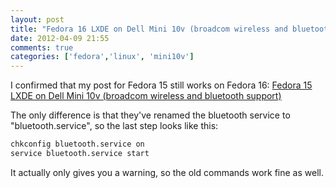 ```yaml
---
layout: post
title: "Fedora 16 LXDE on Dell Mini 10v (broadcom wireless and bluetooth support)"
date: 2012-04-09 21:55
comments: true
categories: ['fedora','linux', 'mini10v']
---
```

I confirmed that my post for Fedora 15 still works on Fedora 16:
<a href="/fedora-15-lxde-on-dell-mini-10v-broadcom-wireless-and-bluetooth-support/">
Fedora 15 LXDE on Dell Mini 10v (broadcom wireless and bluetooth support)
</a>

The only difference is that they've renamed the bluetooth service to "bluetooth.service", so the last step looks like this:

``` bash
chkconfig bluetooth.service on
service bluetooth.service start
```

It actually only gives you a warning, so the old commands work fine as well.
